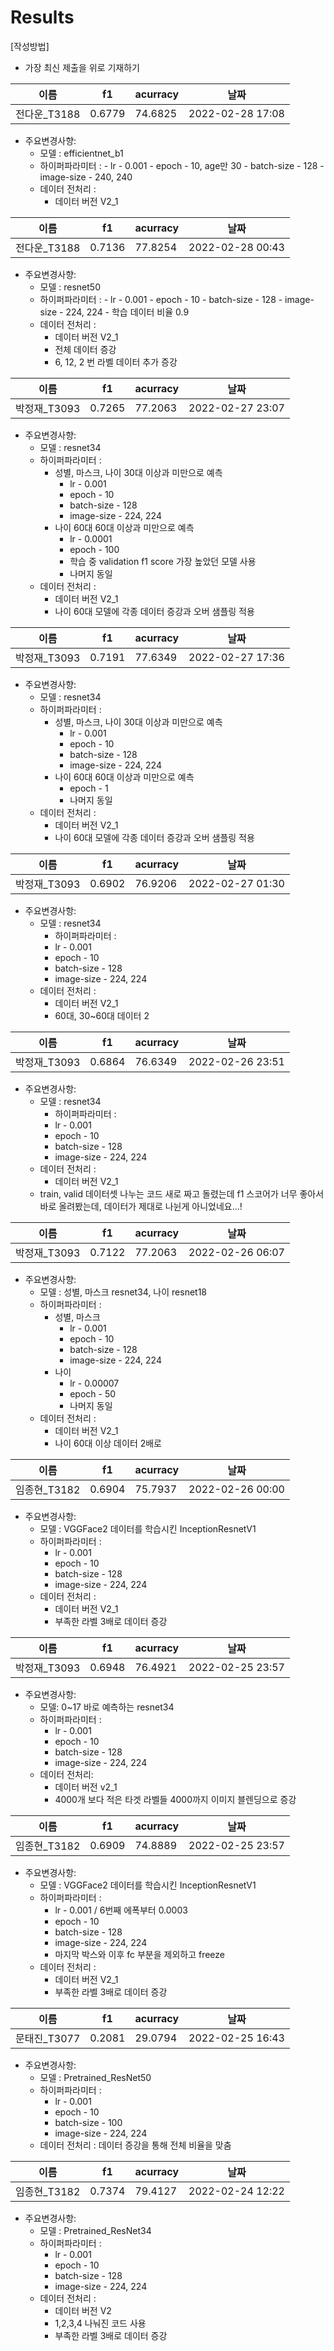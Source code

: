 # Results
[작성방법]
- 가장 최신 제출을 위로 기재하기

이름|f1|acurracy|날짜|
|------|---|---|-----|
|전다운_T3188|0.6779|74.6825|2022-02-28 17:08|

- 주요변경사향:
    - 모델 : efficientnet_b1
    - 하이퍼파라미터 :
            - lr - 0.001 
            - epoch - 10, age만 30
            - batch-size - 128
            - image-size - 240, 240
   - 데이터 전처리 : 
        - 데이터 버전 V2_1

이름|f1|acurracy|날짜|
|------|---|---|-----|
|전다운_T3188|0.7136|77.8254|2022-02-28 00:43|

- 주요변경사향:
    - 모델 : resnet50
    - 하이퍼파라미터 :
            - lr - 0.001 
            - epoch - 10
            - batch-size - 128
            - image-size - 224, 224
            - 학습 데이터 비율 0.9
   - 데이터 전처리 : 
        - 데이터 버전 V2_1
        - 전체 데이터 증강
        - 6, 12, 2 번 라벨 데이터 추가 증강

이름|f1|acurracy|날짜|
|------|---|---|-----|
|박정재_T3093|0.7265|77.2063|2022-02-27 23:07|

- 주요변경사향:
    - 모델 : resnet34
    - 하이퍼파라미터 :
        - 성별, 마스크, 나이 30대 이상과 미만으로 예측
            - lr - 0.001 
            - epoch - 10
            - batch-size - 128
            - image-size - 224, 224
       - 나이 60대 60대 이상과 미만으로 예측
            - lr - 0.0001
            - epoch - 100
            - 학습 중 validation f1 score 가장 높았던 모델 사용
            - 나머지 동일
   - 데이터 전처리 : 
        - 데이터 버전 V2_1
        - 나이 60대 모델에 각종 데이터 증강과 오버 샘플링 적용

이름|f1|acurracy|날짜|
|------|---|---|-----|
|박정재_T3093|0.7191|77.6349|2022-02-27 17:36|

- 주요변경사향:
    - 모델 : resnet34
    - 하이퍼파라미터 :
        - 성별, 마스크, 나이 30대 이상과 미만으로 예측
            - lr - 0.001 
            - epoch - 10
            - batch-size - 128
            - image-size - 224, 224
       - 나이 60대 60대 이상과 미만으로 예측
            - epoch - 1
            - 나머지 동일
   - 데이터 전처리 : 
        - 데이터 버전 V2_1
        - 나이 60대 모델에 각종 데이터 증강과 오버 샘플링 적용

이름|f1|acurracy|날짜|
|------|---|---|-----|
|박정재_T3093|0.6902|76.9206|2022-02-27 01:30|

- 주요변경사항:
    - 모델 : resnet34
        - 하이퍼파라미터 : 
        - lr - 0.001 
        - epoch - 10
        - batch-size - 128
        - image-size - 224, 224
    - 데이터 전처리 : 
        - 데이터 버전 V2_1
        - 60대, 30~60대 데이터 2

이름|f1|acurracy|날짜|
|------|---|---|-----|
|박정재_T3093|0.6864|76.6349|2022-02-26 23:51|

- 주요변경사항:
    - 모델 : resnet34
        - 하이퍼파라미터 : 
        - lr - 0.001 
        - epoch - 10
        - batch-size - 128
        - image-size - 224, 224
    - 데이터 전처리 : 
        - 데이터 버전 V2_1
    - train, valid 데이터셋 나누는 코드 새로 짜고 돌렸는데 f1 스코어가 너무 좋아서 바로 올려봤는데, 데이터가 제대로 나뉜게 아니었네요...!


이름|f1|acurracy|날짜|
|------|---|---|-----|
|박정재_T3093|0.7122|77.2063|2022-02-26 06:07|

- 주요변경사향:
    - 모델 : 성별, 마스크 resnet34, 나이 resnet18
    - 하이퍼파라미터 :
        - 성별, 마스크
            - lr - 0.001 
            - epoch - 10
            - batch-size - 128
            - image-size - 224, 224
       - 나이
            - lr - 0.00007
            - epoch - 50
            - 나머지 동일
   - 데이터 전처리 : 
        - 데이터 버전 V2_1
        - 나이 60대 이상 데이터 2배로 

이름|f1|acurracy|날짜|
|------|---|---|-----|
|임종현_T3182|0.6904|75.7937|2022-02-26 00:00|

- 주요변경사항:
    - 모델 : VGGFace2 데이터를 학습시킨 InceptionResnetV1
    - 하이퍼파라미터 : 
        - lr - 0.001 
        - epoch - 10
        - batch-size - 128
        - image-size - 224, 224
    - 데이터 전처리 : 
        - 데이터 버전 V2_1
        - 부족한 라벨 3배로 데이터 증강


이름|f1|acurracy|날짜|
|------|---|---|-----|
박정재_T3093|0.6948|76.4921|2022-02-25 23:57|

- 주요변경사항:
    - 모델: 0~17 바로 예측하는 resnet34
    - 하이퍼파라미터 :
        - lr - 0.001
        - epoch - 10
        - batch-size - 128
        - image-size - 224, 224
    - 데이터 전처리:
        - 데이터 버전 v2_1
        - 4000개 보다 적은 타겟 라벨들 4000까지 이미지 블렌딩으로 증강



이름|f1|acurracy|날짜|
|------|---|---|-----|
|임종현_T3182|0.6909|74.8889|2022-02-25 23:57|

- 주요변경사항:
    - 모델 : VGGFace2 데이터를 학습시킨 InceptionResnetV1
    - 하이퍼파라미터 : 
        - lr - 0.001 / 6번째 에폭부터 0.0003
        - epoch - 10
        - batch-size - 128
        - image-size - 224, 224
        - 마지막 박스와 이후 fc 부분을 제외하고 freeze
    - 데이터 전처리 : 
        - 데이터 버전 V2_1
        - 부족한 라벨 3배로 데이터 증강




이름|f1|acurracy|날짜|
|------|---|---|-----|
|문태진_T3077|0.2081|29.0794|2022-02-25 16:43|

- 주요변경사항:
    - 모델 : Pretrained_ResNet50
    - 하이퍼파라미터 : 
        - lr - 0.001
        - epoch - 10
        - batch-size - 100
        - image-size - 224, 224
    - 데이터 전처리 : 데이터 증강을 통해 전체 비율을 맞춤


이름|f1|acurracy|날짜|
|------|---|---|-----|
|임종현_T3182|0.7374|79.4127|2022-02-24 12:22|

- 주요변경사항:
    - 모델 : Pretrained_ResNet34
    - 하이퍼파라미터 : 
        - lr - 0.001
        - epoch - 10
        - batch-size - 128
        - image-size - 224, 224
    - 데이터 전처리 : 
        - 데이터 버전 V2
        - 1,2,3,4 나눠진 코드 사용
        - 부족한 라벨 3배로 데이터 증강
